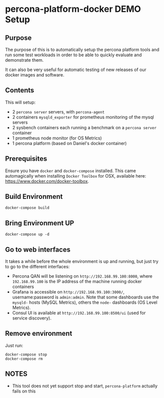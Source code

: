# percona-platform-docker DEMO Setup

## Purpose

The purpose of this is to automatically setup the percona platform tools and run some test workloads in order to be able to quickly evaluate and demonstrate them.

It can also be very useful for automatic testing of new releases of our docker images and software.

## Contents

This will setup:

- 2 `percona server` servers, with `percona-agent`
- 2 containers `mysqld_exporter` for prometheus monitoring of the mysql servers
- 2 sysbench containers each running a benchmark on a `percona server` container
- 1 prometheus node monitor (for OS Metrics)
- 1 percona platform (based on Daniel's docker container)


## Prerequisites

Ensure you have `docker` and `docker-compose` installed. This came automagically when installing `Docker Toolbox` for OSX, available here: https://www.docker.com/docker-toolbox.


## Build Environment

```
docker-compose build
```

## Bring Environment UP

```
docker-compose up -d
```


## Go to web interfaces

It takes a while before the whole environment is up and running, but just try to go to the different interfaces:

- Percona QAN will be listening on `http://192.168.99.100:8000`, where `192.168.99.100` is the IP address of the machine running docker containers
- Grafana is accessible on `http://192.168.99.100:3000/`, username:password is `admin:admin`. Note that some dashboards use the `mysqld-` hosts (MySQL Metrics), others the `node-` dashboards (OS Level Metrics).
- Consul UI is available at `http://192.168.99.100:8500/ui` (used for service discovery).


## Remove environment

Just run:

```
docker-compose stop
docker-compose rm
```

## NOTES

- This tool does not yet support stop and start, `percona-platform` actually fails on this

